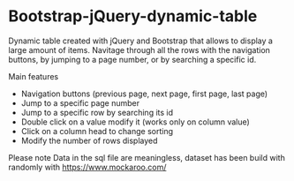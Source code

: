 # Bootstrap-jQuery-dynamic-table

Dynamic table created with jQuery and Bootstrap that allows to display a large amount of items.
Navitage through all the rows with the navigation buttons, by jumping to a page number, or by searching a specific id.

Main features

  - Navigation buttons (previous page, next page, first page, last page)
  - Jump to a specific page number
  - Jump to a specific row by searching its id
  - Double click on a value modify it (works only on column value)
  - Click on a column head to change sorting
  - Modify the number of rows displayed

Please note
  Data in the sql file are meaningless, dataset has been build with randomly with https://www.mockaroo.com/
